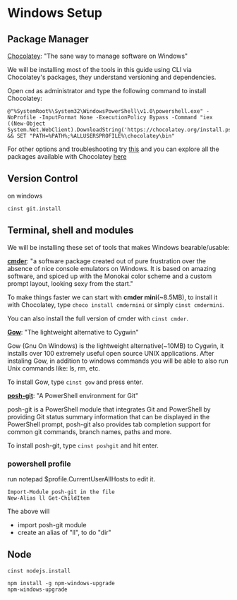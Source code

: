 # Windows Setup

## Package Manager

[Chocolatey](https://chocolatey.org): "The sane way to manage software on Windows"

We will be installing most of the tools in this guide using CLI via Chocolatey's packages, they understand versioning and dependencies.

Open `cmd` as administrator and type the following command to install Chocolatey:

```
@"%SystemRoot%\System32\WindowsPowerShell\v1.0\powershell.exe" -NoProfile -InputFormat None -ExecutionPolicy Bypass -Command "iex ((New-Object System.Net.WebClient).DownloadString('https://chocolatey.org/install.ps1'))" && SET "PATH=%PATH%;%ALLUSERSPROFILE%\chocolatey\bin"
```

For other options and troubleshooting try [this](https://chocolatey.org/install) and you can explore all the packages available with Chocolatey [here](https://chocolatey.org/packages)

## Version Control

on windows
```
cinst git.install
```

## Terminal, shell and modules

We will be installing these set of tools that makes Windows bearable/usable:

[**cmder**](http://cmder.net/): "a software package created out of pure frustration over the absence of nice console emulators on Windows. It is based on amazing software, and spiced up with the Monokai color scheme and a custom prompt layout, looking sexy from the start."

To make things faster we can start with **cmder mini**(~8.5MB), to install it with Chocolatey, type `choco install cmdermini` or simply `cinst cmdermini`.

You can also install the full version of cmder with `cinst cmder`.

[**Gow**](https://github.com/bmatzelle/gow): "The lightweight alternative to Cygwin"

Gow (Gnu On Windows) is the lightweight alternative(~10MB) to Cygwin, it installs over 100 extremely useful open source UNIX applications. After instaling Gow, in addition to windows commands you will be able to also run Unix commands like: ls, rm, etc.

To install Gow, type `cinst gow` and press enter.

[**posh-git**](https://github.com/dahlbyk/posh-git): "A PowerShell environment for Git"

posh-git is a PowerShell module that integrates Git and PowerShell by providing Git status summary information that can be displayed in the PowerShell prompt, posh-git also provides tab completion support for common git commands, branch names, paths and more.

To install posh-git, type `cinst poshgit` and hit enter.

### powershell profile

run notepad $profile.CurrentUserAllHosts to edit it.
  
    Import-Module posh-git in the file
    New-Alias ll Get-ChildItem

The above will
* import posh-git module
* create an alias of "ll", to do "dir"


## Node

```
cinst nodejs.install

npm install -g npm-windows-upgrade
npm-windows-upgrade
```

